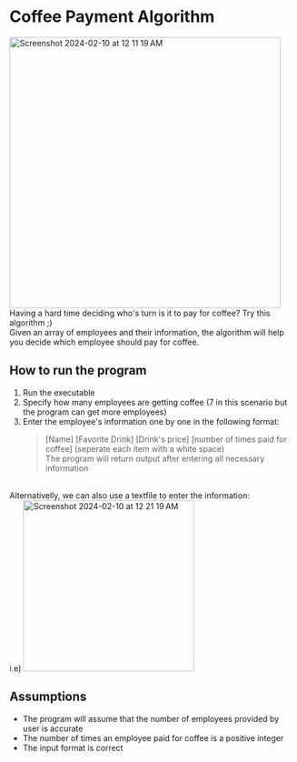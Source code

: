 # Coffee Payment Algorithm
<img width="477" alt="Screenshot 2024-02-10 at 12 11 19 AM" src="https://github.com/kazuhidelee/cofffee_payment/assets/122251831/29b93c5f-a839-4ce9-8f49-d9be398a947f">
<br>Having a hard time deciding who's turn is it to pay for coffee? Try this algorithm ;)
<br>Given an array of employees and their information, the algorithm will help you decide which employee should pay for coffee.

## How to run the program
1. Run the executable
2. Specify how many employees are getting coffee (7 in this scenario but the program can get more employees)
3. Enter the employee's information one by one in the following format:
   > [Name] [Favorite Drink] [Drink's price] [number of times paid for coffee] (seperate each item with a white space)
<br>The program will return output after entering all necessary information
<br>
Alternativelly, we can also use a textfile to enter the information:
<br> i.e)
<img width="301" alt="Screenshot 2024-02-10 at 12 21 19 AM" src="https://github.com/kazuhidelee/cofffee_payment/assets/122251831/9cc4d9c3-fa79-455e-bb75-f0b272b0aebe">

## Assumptions
- The program will assume that the number of employees provided by user is accurate
- The number of times an employee paid for coffee is a positive integer
- The input format is correct 
